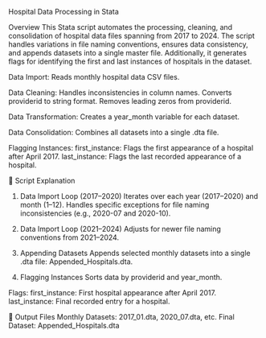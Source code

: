 Hospital Data Processing in Stata

Overview
This Stata script automates the processing, cleaning, and consolidation of hospital data files spanning from 2017 to 2024. The script handles variations in file naming conventions, ensures data consistency, and appends datasets into a single master file. Additionally, it generates flags for identifying the first and last instances of hospitals in the dataset.

Data Import: Reads monthly hospital data CSV files.

Data Cleaning:
Handles inconsistencies in column names.
Converts providerid to string format.
Removes leading zeros from providerid.

Data Transformation:
Creates a year_month variable for each dataset.

Data Consolidation:
Combines all datasets into a single .dta file.

Flagging Instances:
first_instance: Flags the first appearance of a hospital after April 2017.
last_instance: Flags the last recorded appearance of a hospital.

📝 Script Explanation
1. Data Import Loop (2017–2020)
Iterates over each year (2017–2020) and month (1–12).
Handles specific exceptions for file naming inconsistencies (e.g., 2020-07 and 2020-10).

3. Data Import Loop (2021–2024)
Adjusts for newer file naming conventions from 2021–2024.

5. Appending Datasets
Appends selected monthly datasets into a single .dta file: Appended_Hospitals.dta.

7. Flagging Instances
Sorts data by providerid and year_month.

Flags:
first_instance: First hospital appearance after April 2017.
last_instance: Final recorded entry for a hospital.

💾 Output Files
Monthly Datasets: 2017_01.dta, 2020_07.dta, etc.
Final Dataset: Appended_Hospitals.dta


